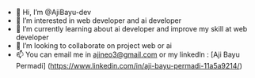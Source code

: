 - 👋 Hi, I’m @AjiBayu-dev
- 👀 I’m interested in web developer and ai developer
- 🌱 I’m currently learning about ai developer and improve my skill at web developer
- 💞️ I’m looking to collaborate on project web or ai
- 📫 You can email me in ajineo3@gmail.com or my linkedln : [Aji Bayu Permadi] (https://www.linkedin.com/in/aji-bayu-permadi-11a5a9214/)

<!---
AjiBayu-dev/AjiBayu-dev is a ✨ special ✨ repository because its `README.md` (this file) appears on your GitHub profile.
You can click the Preview link to take a look at your changes.
--->
